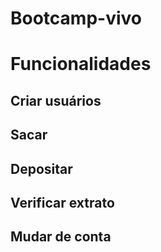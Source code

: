 # Bootcamp-vivo

# Funcionalidades

## Criar usuários
## Sacar
## Depositar
## Verificar extrato
## Mudar de conta

